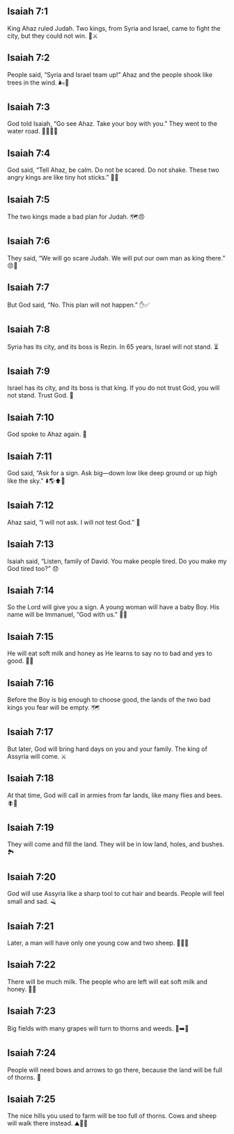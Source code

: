 ## Isaiah 7:1
King Ahaz ruled Judah. Two kings, from Syria and Israel, came to fight the city, but they could not win. 🏰⚔️
## Isaiah 7:2
People said, “Syria and Israel team up!” Ahaz and the people shook like trees in the wind. 🌬️🌳
## Isaiah 7:3
God told Isaiah, “Go see Ahaz. Take your boy with you.” They went to the water road. 🚶‍♂️👦💧
## Isaiah 7:4
God said, “Tell Ahaz, be calm. Do not be scared. Do not shake. These two angry kings are like tiny hot sticks.” 🧯🔥
## Isaiah 7:5
The two kings made a bad plan for Judah. 🗺️😠
## Isaiah 7:6
They said, “We will go scare Judah. We will put our own man as king there.” 😠👑
## Isaiah 7:7
But God said, “No. This plan will not happen.” ✋✅
## Isaiah 7:8
Syria has its city, and its boss is Rezin. In 65 years, Israel will not stand. ⏳
## Isaiah 7:9
Israel has its city, and its boss is that king. If you do not trust God, you will not stand. Trust God. 🙏
## Isaiah 7:10
God spoke to Ahaz again. 📣
## Isaiah 7:11
God said, “Ask for a sign. Ask big—down low like deep ground or up high like the sky.” ⬇️🌎⬆️🌌
## Isaiah 7:12
Ahaz said, “I will not ask. I will not test God.” 🚫
## Isaiah 7:13
Isaiah said, “Listen, family of David. You make people tired. Do you make my God tired too?” 😞
## Isaiah 7:14
So the Lord will give you a sign. A young woman will have a baby Boy. His name will be Immanuel, “God with us.” 👶✨
## Isaiah 7:15
He will eat soft milk and honey as He learns to say no to bad and yes to good. 🥛🍯
## Isaiah 7:16
Before the Boy is big enough to choose good, the lands of the two bad kings you fear will be empty. 🗺️
## Isaiah 7:17
But later, God will bring hard days on you and your family. The king of Assyria will come. ⚔️
## Isaiah 7:18
At that time, God will call in armies from far lands, like many flies and bees. 🪰🐝
## Isaiah 7:19
They will come and fill the land. They will be in low land, holes, and bushes. 🏞️
## Isaiah 7:20
God will use Assyria like a sharp tool to cut hair and beards. People will feel small and sad. 🪒
## Isaiah 7:21
Later, a man will have only one young cow and two sheep. 🐄🐑🐑
## Isaiah 7:22
There will be much milk. The people who are left will eat soft milk and honey. 🥛🍯
## Isaiah 7:23
Big fields with many grapes will turn to thorns and weeds. 🍇➡️🌵
## Isaiah 7:24
People will need bows and arrows to go there, because the land will be full of thorns. 🏹
## Isaiah 7:25
The nice hills you used to farm will be too full of thorns. Cows and sheep will walk there instead. ⛰️🐄🐑

